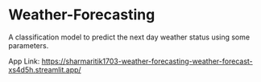 # Weather-Forecasting
A classification model to predict the next day weather status using some parameters.

App Link: https://sharmaritik1703-weather-forecasting-weather-forecast-xs4d5h.streamlit.app/
